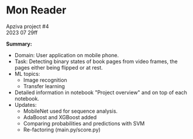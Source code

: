 # Mon Reader

Apziva project #4<br>
2023 07 29ff

__Summary:__
* Domain: User application on mobile phone.
* Task: Detecting binary states of book pages from video frames, the pages either being flipped or at rest.
* ML topics:
	* Image recognition
	* Transfer learning
* Detailed information in notebook "Project overview" and on top of each notebook.
* Updates: 
	* MobileNet used for sequence analysis.
	* AdaBoost and XGBoost added
	* Comparing probabilities and predictions with SVM
	* Re-factoring (main.py/score.py)